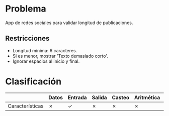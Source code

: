 # Problema

App de redes sociales para validar longitud de publicaciones.

## Restricciones

- Longitud mínima: 6 caracteres.
- Si es menor, mostrar 'Texto demasiado corto'.
- Ignorar espacios al inicio y final.

# Clasificación
|  | Datos | Entrada | Salida | Casteo | Aritmética | Relacionales | Lógicos | Condicionales | Ciclo | Matrices | Funciones |
|----------|-------|---------|--------|--------|------------|--------------|---------|---------------|-------|----------|-------------|
| Características | ✗ | ✓ | ✗ | ✗ | ✗ | ✓ | ✗ | ✗ | ✗ | ✗ | ✗ |
